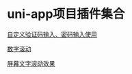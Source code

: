 # uni-app项目插件集合


[自定义验证码输入、密码输入使用](https://github.com/xiaowang1314/uniapp-plugin-collections/blob/master/markdowns/validecode.md)


[数字滚动](https://github.com/xiaowang1314/uniapp-plugin-collections/blob/master/markdowns/countUp.md)





[屏幕文字滚动效果](https://github.com/xiaowang1314/uniapp-plugin-collections/blob/master/markdowns/screenTextScroll.md)

